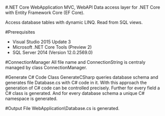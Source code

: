 #.NET Core WebApplication MVC, WebAPI
Data access layer for .NET Core with Entity Framework Core (EF Core).

Access database tables with dynamic LINQ. Read from SQL views.

#Prerequisites
* Visual Studio 2015 Update 3 
* Microsoft .NET Core Tools (Preview 2)
* SQL Server 2014 (Version 12.0.2569.0)

#ConnectionManager
All file name and ConnectionString is centraly managed by class ConnectionManager.

#Generate C# Code
Class GenerateCSharp queries database schema and generates file Database.cs with C# code in it. With this approach the generation of C# code can be controlled precisely. Further for every field a C# class is generated. And for every database schema a unique C# namespace is generated.

#Output
File WebApplication\Database.cs is generated.
